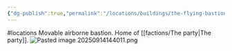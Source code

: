 ```yaml
---
{"dg-publish":true,"permalink":"/locations/buildings/the-flying-bastion/"}
---
```


#locations 
Movable airborne bastion. Home of [[factions/The party\|The party]].
![Pasted image 20250914144011.png](/img/user/locations/image%20files/Pasted%20image%2020250914144011.png)